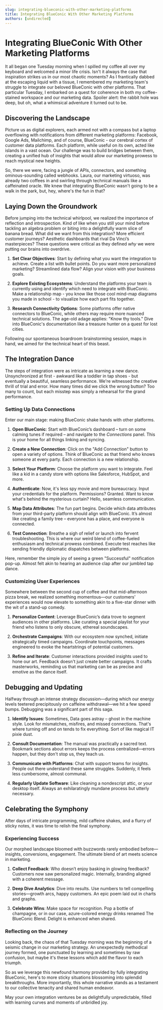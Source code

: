 ```yaml
---
slug: integrating-blueconic-with-other-marketing-platforms
title: Integrating BlueConic With Other Marketing Platforms
authors: [undirected]
---
```



# Integrating BlueConic With Other Marketing Platforms

It all began one Tuesday morning when I spilled my coffee all over my keyboard and welcomed a minor life crisis. Isn't it always the case that inspiration strikes us in our most chaotic moments? As I frantically dabbed at the escaping liquid with a tissue, I remembered my marketing team's struggle to integrate our beloved BlueConic with other platforms. That particular Tuesday, I embarked on a quest for coherence in both my coffee-stained workspace and our marketing data. Spoiler alert: the rabbit hole was deep, but oh, what a whimsical adventure it turned out to be.

## Discovering the Landscape

Picture us as digital explorers, each armed not with a compass but a laptop overflowing with notifications from different marketing platforms: Facebook, Google Ads, Mailchimp, and of course, BlueConic - our cerebral cortex of customer data platforms. Each platform, while useful on its own, acted like islands in a vast ocean. Our challenge was to build bridges between them, creating a unified hub of insights that would allow our marketing prowess to reach mystical new heights.

So, there we were, facing a jungle of APIs, connectors, and something ominous-sounding called webhooks. Laura, our marketing virtuoso, was already two coffees in and swirling through technical manuals like a caffeinated oracle. We knew that integrating BlueConic wasn't going to be a walk in the park, but, hey, where's the fun in that? 

## Laying Down the Groundwork

Before jumping into the technical whirlpool, we realized the importance of reflection and introspection. Kind of like when you still your mind before tackling an algebra problem or biting into a delightfully warm slice of banana bread. What did we want from this integration? More efficient customer journeys? Aesthetic dashboards that rival Da Vinci’s masterpieces? These questions were critical as they defined *why* we were putting our brains into overdrive.

1. **Set Clear Objectives**: Start by defining what you want the integration to achieve. Create a list with bullet points. Do you want more personalized marketing? Streamlined data flow? Align your vision with your business goals.

2. **Explore Existing Ecosystems**: Understand the platforms your team is currently using and identify which need to integrate with BlueConic. Make a relationship map - you know like those cool mind-map diagrams you made in school - to visualize how each part fits together.

3. **Research Connectivity Options**: Some platforms offer native connectors to BlueConic, while others may require more nuanced technical solutions. The age-old adage applies: "Know thy tools." Dive into BlueConic's documentation like a treasure hunter on a quest for lost cities.

Following our spontaneous boardroom brainstorming session, maps in hand, we aimed for the technical heart of this beast.

## The Integration Dance

The steps of integration were as intricate as learning a new dance. Unsynchronized at first - awkward like a toddler in tap shoes - but eventually a beautiful, seamless performance. We're witnessed the creative thrill of trial and error. How many times did we click the wrong button? Too many to count, but each misstep was simply a rehearsal for the grand performance.

### Setting Up Data Connections

Enter our main stage: making BlueConic shake hands with other platforms.

1. **Open BlueConic**: Start with BlueConic’s dashboard – turn on some calming tunes if required – and navigate to the *Connections* panel. This is your home for all things linking and syncing.

2. **Create a New Connection**: Click on the "Add Connection" button to open a variety of options. Think of BlueConic as that friend who knows someone at every party. Each connection is a new relationship.

3. **Select Your Platform**: Choose the platform you want to integrate. Feel like a kid in a candy store with options like Salesforce, HubSpot, and more.

4. **Authenticate**: Now, it's less spy movie and more bureaucracy. Input your credentials for the platform. Permissions? Granted. Want to know what's behind the mysterious curtain? Hello, seamless communication.

5. **Map Data Attributes**: The fun part begins. Decide which data attributes from your third-party platform should align with BlueConic. It’s almost like creating a family tree – everyone has a place, and everyone is connected.

6. **Test Connection**: Breathe a sigh of relief or launch into fervent troubleshooting. This is where our weird blend of coffee-fueled enthusiasm and technical prowess combined. Execute test reaches like sending friendly diplomatic dispatches between platforms.

Here, remember the simple joy of seeing a green "Successful" notification pop-up. Almost felt akin to hearing an audience clap after our jumbled tap dance.

### Customizing User Experiences

Somewhere between the second cup of coffee and that mid-afternoon pizza break, we realized something momentous—our customers' experiences would now elevate to something akin to a five-star dinner with the wit of a stand-up comedy.

1. **Personalize Content**: Leverage BlueConic’s data trove to segment audiences in other platforms. Like curating a special playlist for your friend who listens to only obscure, ethereal soundscapes.

2. **Orchestrate Campaigns**: With our ecosystem now synched, initiate strategically timed campaigns. Coordinate touchpoints, messages engineered to evoke the heartstrings of potential customers.

3. **Refine and Iterate**: Customer interactions provided insights used to hone our art. Feedback doesn't just create better campaigns. It crafts masterworks, reminding us that marketing can be as precise and emotive as the dance itself.

## Debugging and Updating

Halfway through an intense strategy discussion—during which our energy levels teetered precipitously on caffeine withdrawal—we hit a few speed bumps. Debugging was a significant part of this saga.

1. **Identify Issues**: Sometimes, Data goes astray – ghost in the machine style. Look for mismatches, misfires, and missed connections. That's where turning off and on tends to fix everything. Sort of like magical IT pixie dust.

2. **Consult Documentation**: The manual was practically a sacred text. Bookmark sections about errors keeps the process centralized—errors happen, but they don't stop us, they teach us.

3. **Communicate with Platforms**: Chat with support teams for insights. People out there understand these same struggles. Suddenly, it feels less cumbersome, almost communal.

4. **Regularly Update Software**: Like cleaning a nondescript attic, or your desktop itself. Always an exhilaratingly mundane process but utterly necessary.

## Celebrating the Symphony

After days of intricate programming, mild caffeine shakes, and a flurry of sticky notes, it was time to relish the final symphony.

### Experiencing Success

Our morphed landscape bloomed with buzzwords rarely embodied before—insights, conversions, engagement. The ultimate blend of art meets science in marketing.

1. **Collect Feedback**: Who doesn’t enjoy basking in glowing feedback? Customers now saw personalized magic. Internally, branding aligned with a coherent message.

2. **Deep Dive Analytics**: Dive into results. Use numbers to tell compelling stories—growth arcs, happy customers. An epic poem laid out in charts and graphs.

3. **Celebrate Wins**: Make space for recognition. Pop a bottle of champagne, or in our case, azure-colored energy drinks renamed The BlueConic Blend. Delight is enhanced when shared.

### Reflecting on the Journey

Looking back, the chaos of that Tuesday morning was the beginning of a seismic change in our marketing strategy. An unexpectedly methodical journey formed, one punctuated by learning and sometimes by raw confusion, but maybe it's these lessons which add the flavor to each triumph. 

So as we leverage this newfound harmony provided by fully integrating BlueConic, here's to more sticky situations blossoming into splendid breakthroughs. More importantly, this whole narrative stands as a testament to our collective tenacity and shared human endeavor.

May your own integration ventures be as delightfully unpredictable, filled with learning curves and moments of unbridled joy.